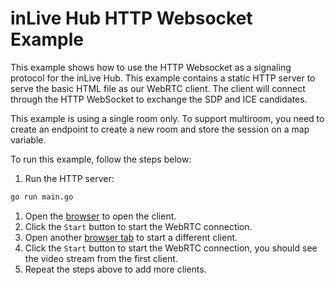 # inLive Hub HTTP Websocket Example

This example shows how to use the HTTP Websocket as a signaling protocol for the inLive Hub. This example contains a static HTTP server to serve the basic HTML file as our WebRTC client. The client will connect through the HTTP WebSocket to exchange the SDP and ICE candidates.

This example is using a single room only. To support multiroom, you need to create an endpoint to create a new room and store the session on a map variable.

To run this example, follow the steps below:
1. Run the HTTP server:
```bash
go run main.go
```
1. Open the [browser](http://localhost:8000) to open the client.
2. Click the `Start` button to start the WebRTC connection.
3. Open another [browser tab](http://localhost:8000) to start a different client.
4. Click the `Start` button to start the WebRTC connection, you should see the video stream from the first client.
5. Repeat the steps above to add more clients.